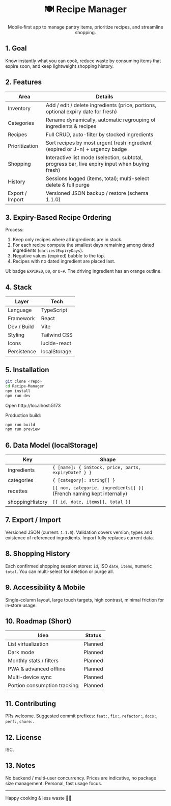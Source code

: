 <div align="center">
  <h1>🍽️ Recipe Manager</h1>
  <p>Mobile‑first app to manage pantry items, prioritize recipes, and streamline shopping.</p>
</div>

## 1. Goal
Know instantly what you can cook, reduce waste by consuming items that expire soon, and keep lightweight shopping history.

## 2. Features
| Area | Details |
|------|---------|
| Inventory | Add / edit / delete ingredients (price, portions, optional expiry date for fresh) |
| Categories | Rename dynamically, automatic regrouping of ingredients & recipes |
| Recipes | Full CRUD, auto-filter by stocked ingredients |
| Prioritization | Sort recipes by most urgent fresh ingredient (expired or J-n) + urgency badge |
| Shopping | Interactive list mode (selection, subtotal, progress bar, live expiry input when buying fresh) |
| History | Sessions logged (items, total); multi-select delete & full purge |
| Export / Import | Versioned JSON backup / restore (schema 1.1.0) |

## 3. Expiry-Based Recipe Ordering
Process:
1. Keep only recipes where all ingredients are in stock.
2. For each recipe compute the smallest days remaining among dated ingredients (`earliestExpiryDays`).
3. Negative values (expired) bubble to the top.
4. Recipes with no dated ingredient are placed last.

UI: badge `EXPIRED`, `D0`, or `D-#`. The driving ingredient has an orange outline.

## 4. Stack
| Layer | Tech |
|-------|------|
| Language | TypeScript |
| Framework | React |
| Dev / Build | Vite |
| Styling | Tailwind CSS |
| Icons | lucide-react |
| Persistence | localStorage |

## 5. Installation
```bash
git clone <repo>
cd Recipe-Manager
npm install
npm run dev
```
Open http://localhost:5173

Production build:
```bash
npm run build
npm run preview
```

## 6. Data Model (localStorage)
| Key | Shape |
|-----|-------|
| ingredients | `{ [name]: { inStock, price, parts, expiryDate? } }` |
| categories | `{ [category]: string[] }` |
| recettes | `[{ nom, categorie, ingredients[] }]` (French naming kept internally) |
| shoppingHistory | `[{ id, date, items[], total }]` |

## 7. Export / Import
Versioned JSON (current: `1.1.0`). Validation covers version, types and existence of referenced ingredients. Import fully replaces current data.

## 8. Shopping History
Each confirmed shopping session stores: `id`, ISO `date`, `items`, numeric `total`. You can multi-select for deletion or purge all.

## 9. Accessibility & Mobile
Single-column layout, large touch targets, high contrast, minimal friction for in‑store usage.

## 10. Roadmap (Short)
| Idea | Status |
|------|--------|
| List virtualization | Planned |
| Dark mode | Planned |
| Monthly stats / filters | Planned |
| PWA & advanced offline | Planned |
| Multi-device sync | Planned |
| Portion consumption tracking | Planned |

## 11. Contributing
PRs welcome. Suggested commit prefixes: `feat:`, `fix:`, `refactor:`, `docs:`, `perf:`, `chore:`.

## 12. License
ISC.

## 13. Notes
No backend / multi-user concurrency. Prices are indicative, no package size management. Personal, fast usage focus.

---
Happy cooking & less waste 👨‍🍳
